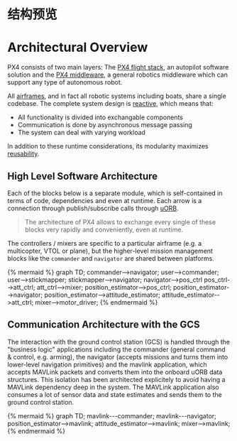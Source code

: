 # 结构预览

# Architectural Overview

PX4 consists of two main layers: The [PX4 flight stack](../2_Concepts/flight_stack.md), an autopilot software solution and the [PX4 middleware](../2_Concepts/middleware.md), a general robotics middleware which can support any type of autonomous robot.

All [airframes](airframes-architecture.md), and in fact all robotic systems including boats, share a single codebase. The complete system design is [reactive](http://www.reactivemanifesto.org), which means that:

- All functionality is divided into exchangable components
- Communication is done by asynchronous message passing 
- The system can deal with varying workload

In addition to these runtime considerations, its modularity maximizes [reusability](https://en.wikipedia.org/wiki/Reusability).

## High Level Software Architecture

Each of the blocks below is a separate module, which is self-contained in terms of code, dependencies and even at runtime. Each arrow is a connection through publish/subscribe calls through [uORB](../6_Middleware-and-Architecture/uorb_messaging.md).

> <aside class="tip">
> The architecture of PX4 allows to exchange every single of these blocks very rapidly and conveniently, even at runtime.
> </aside>
>

The controllers / mixers are specific to a particular airframe (e.g. a multicopter, VTOL or plane), but the higher-level mission management blocks like the `commander` and `navigator` are shared between platforms.

{% mermaid %}
graph TD;
  commander-->navigator;
  user-->commander;
  user-->stickmapper;
  stickmapper-->navigator;
  navigator-->pos_ctrl
  pos_ctrl-->att_ctrl;
  att_ctrl-->mixer;
  position_estimator-->pos_ctrl;
  position_estimator-->navigator;
  position_estimator-->attitude_estimator;
  attitude_estimator-->att_ctrl;
  mixer-->motor_driver;
{% endmermaid %}

## Communication Architecture with the GCS

The interaction with the ground control station (GCS) is handled through the "business logic" applications including the commander (general command & control, e.g. arming), the navigator (accepts missions and turns them into lower-level navigation primitives) and the mavlink application, which accepts MAVLink packets and converts them into the onboard uORB data structures. This isolation has been architected explicitely to avoid having a MAVLink dependency deep in the system. The MAVLink application also consumes a lot of sensor data and state estimates and sends them to the ground control station.

{% mermaid %}
graph TD;
  mavlink---commander;
  mavlink---navigator;
  position_estimator-->mavlink;
  attitude_estimator-->mavlink;
  mixer-->mavlink;
{% endmermaid %}
